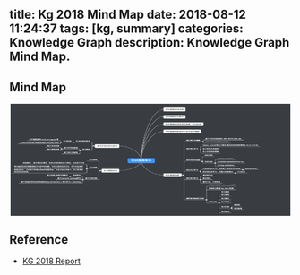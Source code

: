 title: Kg 2018 Mind Map
date: 2018-08-12 11:24:37
tags: [kg, summary]
categories: Knowledge Graph
description: Knowledge Graph Mind Map.
---

## Mind Map

<div  align="center">    
<img src="/img/kg_mind_map.png" width = "500" height = "200" 
align=center />
</div>

## Reference
- [KG 2018 Report](https://mp.weixin.qq.com/s/WdWR_QXNumx_p3uVaoq52w)


